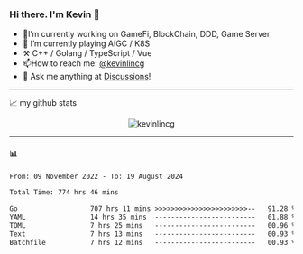 ### Hi there. I'm Kevin 👋

- 🔭I’m currently working on GameFi, BlockChain, DDD, Game Server
- 🌱 I’m currently playing AIGC / K8S
-   :hammer_and_pick: C++ / Golang / TypeScript / Vue
- 📫How to reach me: [@kevinlincg](https://twitter.com/kevinlincg) 
-   :thought_balloon: Ask me anything at [Discussions](https://github.com/kevinlincg/kevinlincg/issues/new)!

---

📈 my github stats

<p align="center"> <img src="https://github-readme-stats-ouuan.vercel.app/api?username=kevinlincg&theme=dark&show_icons=true&count_private=true" alt="kevinlincg" />

---

#### :bar_chart: 

<!--START_SECTION:waka-->

```txt
From: 09 November 2022 - To: 19 August 2024

Total Time: 774 hrs 46 mins

Go                  707 hrs 11 mins >>>>>>>>>>>>>>>>>>>>>>>--   91.28 %
YAML                14 hrs 35 mins  -------------------------   01.88 %
TOML                7 hrs 25 mins   -------------------------   00.96 %
Text                7 hrs 13 mins   -------------------------   00.93 %
Batchfile           7 hrs 12 mins   -------------------------   00.93 %
```

<!--END_SECTION:waka-->
